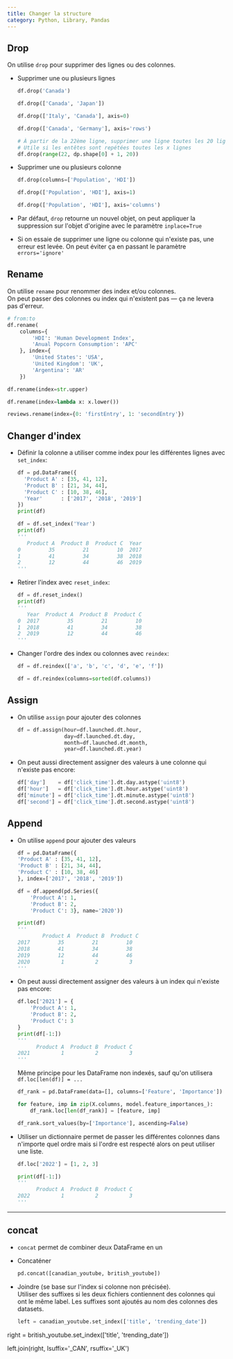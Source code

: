 ```yaml
---
title: Changer la structure
category: Python, Library, Pandas
---
```


## Drop

On utilise `drop` pour supprimer des lignes ou des colonnes.

* Supprimer une ou plusieurs lignes

  ``` python
  df.drop('Canada')

  df.drop(['Canada', 'Japan'])

  df.drop(['Italy', 'Canada'], axis=0)

  df.drop(['Canada', 'Germany'], axis='rows')

  # À partir de la 22ème ligne, supprimer une ligne toutes les 20 lignes
  # Utile si les entêtes sont repétées toutes les x lignes
  df.drop(range(22, dp.shape[0] + 1, 20))
  ```

* Supprimer une ou plusieurs colonne

  ``` python
  df.drop(columns=['Population', 'HDI'])

  df.drop(['Population', 'HDI'], axis=1)

  df.drop(['Population', 'HDI'], axis='columns')
  ```

* Par défaut, `drop` retourne un nouvel objet, on peut appliquer la suppression sur l'objet d'origine avec le paramètre `inplace=True`

* Si on essaie de supprimer une ligne ou colonne qui n'existe pas, une erreur est levée. On peut éviter ça en passant le paramètre `errors='ignore'`

## Rename

On utilise `rename` pour renommer des index et/ou colonnes.  
On peut passer des colonnes ou index qui n'existent pas — ça ne levera pas d'erreur.

``` python
# from:to
df.rename(
    columns={
        'HDI': 'Human Development Index',
        'Anual Popcorn Consumption': 'APC'
    }, index={
        'United States': 'USA',
        'United Kingdom': 'UK',
        'Argentina': 'AR'
    })
```

``` python
df.rename(index=str.upper)
```

``` python
df.rename(index=lambda x: x.lower())
```

``` python
reviews.rename(index={0: 'firstEntry', 1: 'secondEntry'})
```

## Changer d'index

* Définir la colonne a utiliser comme index pour les différentes lignes avec `set_index`:

  ``` python
  df = pd.DataFrame({
    'Product A' : [35, 41, 12],
    'Product B' : [21, 34, 44],
    'Product C' : [10, 38, 46],
    'Year'      : ['2017', '2018', '2019']
  })
  print(df)

  df = df.set_index('Year')
  print(df)
  '''
     Product A  Product B  Product C  Year
  0         35         21         10  2017
  1         41         34         38  2018
  2         12         44         46  2019
  '''
  ```

* Retirer l'index avec `reset_index`:

  ``` python
  df = df.reset_index()
  print(df)
  '''
     Year  Product A  Product B  Product C
  0  2017         35         21         10
  1  2018         41         34         38
  2  2019         12         44         46
  '''
  ```

* Changer l'ordre des index ou colonnes avec `reindex`:

  ``` python
  df = df.reindex(['a', 'b', 'c', 'd', 'e', 'f'])
  ```

  ``` python
  df = df.reindex(columns=sorted(df.columns))
  ```

## Assign

* On utilise `assign` pour ajouter des colonnes

  ``` python
  df = df.assign(hour=df.launched.dt.hour,
                 day=df.launched.dt.day,
                 month=df.launched.dt.month,
                 year=df.launched.dt.year)
  ```

* On peut aussi directement assigner des valeurs à une colonne qui n'existe pas encore:

  ``` python
  df['day']    = df['click_time'].dt.day.astype('uint8')
  df['hour']   = df['click_time'].dt.hour.astype('uint8')
  df['minute'] = df['click_time'].dt.minute.astype('uint8')
  df['second'] = df['click_time'].dt.second.astype('uint8')
  ```

## Append

* On utilise `append` pour ajouter des valeurs

  ``` python
  df = pd.DataFrame({
  'Product A' : [35, 41, 12],
  'Product B' : [21, 34, 44],
  'Product C' : [10, 38, 46]
  }, index=['2017', '2018', '2019'])

  df = df.append(pd.Series({
      'Product A': 1,
      'Product B': 2,
      'Product C': 3}, name='2020'))

  print(df)
  '''
          Product A  Product B  Product C
  2017         35         21         10
  2018         41         34         38
  2019         12         44         46
  2020          1          2          3
  '''
  ```

* On peut aussi directement assigner des valeurs à un index qui n'existe pas encore:

  ``` python
  df.loc['2021'] = {
      'Product A': 1,
      'Product B': 2,
      'Product C': 3
  }
  print(df[-1:])
  '''
        Product A  Product B  Product C
  2021          1          2          3
  '''
  ```

  Même principe pour les DataFrame non indexés, sauf qu'on utilisera `df.loc[len(df)] = ...`

  ``` python
  df_rank = pd.DataFrame(data=[], columns=['Feature', 'Importance'])

  for feature, imp in zip(X.columns, model.feature_importances_):
      df_rank.loc[len(df_rank)] = [feature, imp]

  df_rank.sort_values(by=['Importance'], ascending=False)
  ```

* Utiliser un dictionnaire permet de passer les différentes colonnes dans n'importe quel ordre mais si l'ordre est respecté alors on peut utiliser une liste.

  ``` python
  df.loc['2022'] = [1, 2, 3]

  print(df[-1:])
  '''
        Product A  Product B  Product C
  2022          1          2          3
  '''
  ```

---

## concat

* `concat` permet de combiner deux DataFrame en un

* Concaténer

  ``` python
  pd.concat([canadian_youtube, british_youtube])
  ```

* Joindre (se base sur l'index si colonne non précisée).  
  Utiliser des suffixes si les deux fichiers contiennent des colonnes qui ont le même label. Les suffixes sont ajoutés au nom des colonnes des datasets.

  ``` python
  left = canadian_youtube.set_index(['title', 'trending_date'])
right = british_youtube.set_index(['title', 'trending_date'])

  left.join(right, lsuffix='_CAN', rsuffix='_UK')
  ```
